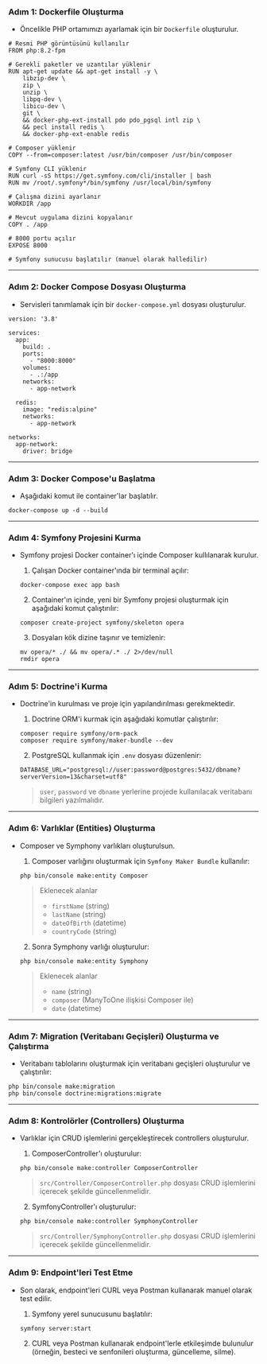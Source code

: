 ### Adım 1: Dockerfile Oluşturma
+ Öncelikle PHP ortamımızı ayarlamak için bir `Dockerfile` oluşturulur.
~~~~~~~
# Resmi PHP görüntüsünü kullanılır
FROM php:8.2-fpm

# Gerekli paketler ve uzantılar yüklenir
RUN apt-get update && apt-get install -y \
    libzip-dev \
    zip \
    unzip \
    libpq-dev \
    libicu-dev \
    git \
    && docker-php-ext-install pdo pdo_pgsql intl zip \
    && pecl install redis \
    && docker-php-ext-enable redis

# Composer yüklenir
COPY --from=composer:latest /usr/bin/composer /usr/bin/composer

# Symfony CLI yüklenir
RUN curl -sS https://get.symfony.com/cli/installer | bash
RUN mv /root/.symfony*/bin/symfony /usr/local/bin/symfony

# Çalışma dizini ayarlanır
WORKDIR /app

# Mevcut uygulama dizini kopyalanır
COPY . /app

# 8000 portu açılır
EXPOSE 8000

# Symfony sunucusu başlatılır (manuel olarak halledilir)
~~~~~~~

***
### Adım 2: Docker Compose Dosyası Oluşturma
+ Servisleri tanımlamak için bir `docker-compose.yml` dosyası oluşturulur.
~~~~~~~
version: '3.8'

services:
  app:
    build: .
    ports:
      - "8000:8000"
    volumes:
      - .:/app
    networks:
      - app-network

  redis:
    image: "redis:alpine"
    networks:
      - app-network

networks:
  app-network:
    driver: bridge
~~~~~~~

***
### Adım 3: Docker Compose'u Başlatma
+ Aşağıdaki komut ile container'lar başlatılır.
~~~~~~~
docker-compose up -d --build
~~~~~~~

***
### Adım 4: Symfony Projesini Kurma
+ Symfony projesi Docker container'ı içinde Composer kullılanarak kurulur.
  1. Çalışan Docker container'ında bir terminal açılır:
  ~~~~~~~
  docker-compose exec app bash
  ~~~~~~~

  2. Container'ın içinde, yeni bir Symfony projesi oluşturmak için aşağıdaki komut çalıştırılır:
  ~~~~~~~
  composer create-project symfony/skeleton opera
  ~~~~~~~

  3. Dosyaları kök dizine taşınır ve temizlenir:
  ~~~~~~~
  mv opera/* ./ && mv opera/.* ./ 2>/dev/null
  rmdir opera
  ~~~~~~~

***
### Adım 5: Doctrine'i Kurma
+ Doctrine'in kurulması ve proje için yapılandırılması gerekmektedir.
  1. Doctrine ORM'i kurmak için aşağıdaki komutlar çalıştırılır:
  ~~~~~~~
  composer require symfony/orm-pack
  composer require symfony/maker-bundle --dev
  ~~~~~~~

  2. PostgreSQL kullanmak için `.env` dosyası düzenlenir:
  ~~~~~~~
  DATABASE_URL="postgresql://user:password@postgres:5432/dbname?serverVersion=13&charset=utf8"
  ~~~~~~~
  > `user`, `password` ve `dbname` yerlerine projede kullanılacak veritabanı bilgileri yazılmalıdır.

***
### Adım 6: Varlıklar (Entities) Oluşturma
+ Composer ve Symphony varlıkları oluşturulsun.
  1. Composer varlığını oluşturmak için `Symfony Maker Bundle` kullanılır:
  ~~~~~~~
  php bin/console make:entity Composer
  ~~~~~~~
  > Eklenecek alanlar
  > + `firstName` (string)
  > + `lastName` (string)
  > + `dateOfBirth` (datetime)
  > + `countryCode` (string)
 
  2. Sonra Symphony varlığı oluşturulur:
  ~~~~~~~
  php bin/console make:entity Symphony
  ~~~~~~~
  > Eklenecek alanlar
  > + `name` (string)
  > + `composer` (ManyToOne ilişkisi Composer ile)
  > + `date` (datetime)

***
### Adım 7: Migration (Veritabanı Geçişleri) Oluşturma ve Çalıştırma
+ Veritabanı tablolarını oluşturmak için veritabanı geçişleri oluşturulur ve çalıştırılır:
~~~~~~~
php bin/console make:migration
php bin/console doctrine:migrations:migrate
~~~~~~~

***
### Adım 8: Kontrolörler (Controllers) Oluşturma
+ Varlıklar için CRUD işlemlerini gerçekleştirecek controllers oluşturulur.
  1. ComposerController'ı oluşturulur:
  ~~~~~~~
  php bin/console make:controller ComposerController
  ~~~~~~~
  > `src/Controller/ComposerController.php` dosyası CRUD işlemlerini içerecek şekilde güncellenmelidir.

  2. SymfonyController'ı oluşturulur:
  ~~~~~~~
  php bin/console make:controller SymphonyController
  ~~~~~~~
  > `src/Controller/SymphonyController.php` dosyası CRUD işlemlerini içerecek şekilde güncellenmelidir.

***
### Adım 9: Endpoint'leri Test Etme
+ Son olarak, endpoint'leri CURL veya Postman kullanarak manuel olarak test edilir.
  1. Symfony yerel sunucusunu başlatılır:
  ~~~~~~~
  symfony server:start
  ~~~~~~~

  2. CURL veya Postman kullanarak endpoint'lerle etkileşimde bulunulur (örneğin, besteci ve senfonileri oluşturma, güncelleme, silme).
